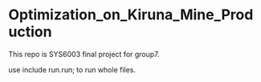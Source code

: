 # Optimization_on_Kiruna_Mine_Production
This repo is SYS6003 final project for group7.

use include run.run; to run whole files.